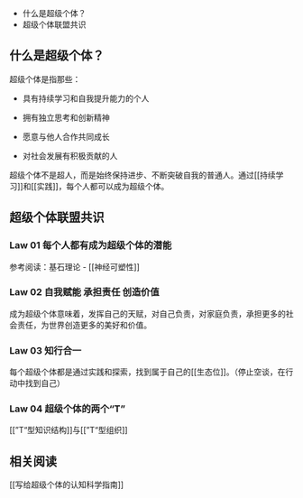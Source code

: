 
- 什么是超级个体？
- 超级个体联盟共识

## 什么是超级个体？

超级个体是指那些：

- 具有持续学习和自我提升能力的个人

- 拥有独立思考和创新精神

- 愿意与他人合作共同成长

- 对社会发展有积极贡献的人

超级个体不是超人，而是始终保持进步、不断突破自我的普通人。通过[[持续学习]]和[[实践]]，每个人都可以成为超级个体。

## 超级个体联盟共识

### Law 01 每个人都有成为超级个体的潜能

参考阅读：基石理论 - [[神经可塑性]]

### Law 02 自我赋能 承担责任 创造价值

成为超级个体意味着，发挥自己的天赋，对自己负责，对家庭负责，承担更多的社会责任，为世界创造更多的美好和价值。

### Law 03 知行合一

每个超级个体都是通过实践和探索，找到属于自己的[[生态位]]。（停止空谈，在行动中找到自己）

### Law 04 超级个体的两个“T”

[[”T“型知识结构]]与[[”T“型组织]]

## 相关阅读

[[写给超级个体的认知科学指南]]


